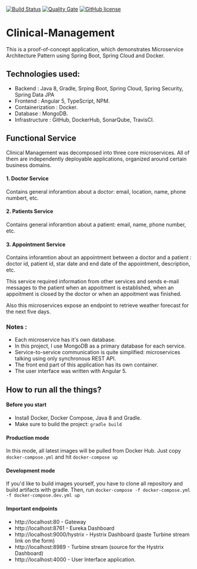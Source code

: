 [![Build Status](https://travis-ci.org/Daniel194/Clinical-Management.svg?branch=master)](https://travis-ci.org/Daniel194/Clinical-Management) [![Quality Gate](https://sonarcloud.io/api/badges/gate?key=com.clinical.management)](https://sonarcloud.io/dashboard/index/com.clinical.management) [![GitHub license](https://img.shields.io/github/license/mashape/apistatus.svg)](https://github.com/Daniel194/Clinical-Management/blob/master/LICENCE)

# Clinical-Management

This is a proof-of-concept application, which demonstrates Microservice Architecture Pattern using Spring Boot, Spring Cloud and Docker.

## Technologies used:
- Backend : Java 8, Gradle, Srping Boot, Spring Cloud, Spring Security, Spring Data JPA
- Frontend : Angular 5, TypeScript, NPM.
- Containerization : Docker.
- Database : MongoDB.
- Infrastructure : GitHub, DockerHub, SonarQube, TravisCI.

## Functional Service

Clinical Management was decomposed into three core microservices. All of them are independently deployable applications, organized around certain business domains.

#### 1. Doctor Service

Contains general inforamtion about a doctor: email, location, name, phone numbert, etc. 

#### 2. Patients Service

Contains general inforamtion about a patient: email, name, phone number, etc.

#### 3. Appointment Service

Contains inforamtion about an appointment between a doctor and a patient : doctor id, patient id, star date and end date of the appointment, description, etc. 

This service required information from other services and sends e-mail messages to the patient when an appoitment is established, when an appoitment is closed by the doctor or when an appoitment was finished.

Also this microservices expose an endpoint to retrieve weather forecast for the next five days.

### Notes :
- Each microservice has it's own database.
- In this project, I use MongoDB as a primary database for each service.
- Service-to-service communication is quite simplified: microservices talking using only synchronous REST API.
- The front end part of this application has its own container.
- The user interface was written with Angular 5.

## How to run all the things?

#### Before you start

- Install Docker, Docker Compose, Java 8 and Gradle.
- Make sure to build the project: `gradle build`

#### Production mode
In this mode, all latest images will be pulled from Docker Hub.
Just copy `docker-compose.yml` and hit `docker-compose up`

#### Development mode
If you'd like to build images yourself, you have to clone all repository and build artifacts with gradle. Then, run `docker-compose -f docker-compose.yml -f docker-compose.dev.yml up`

#### Important endpoints
- http://localhost:80 - Gateway
- http://localhost:8761 - Eureka Dashboard
- http://localhost:9000/hystrix - Hystrix Dashboard (paste Turbine stream link on the form)
- http://localhost:8989 - Turbine stream (source for the Hystrix Dashboard)
- http://localhost:4000 - User Interface application.
